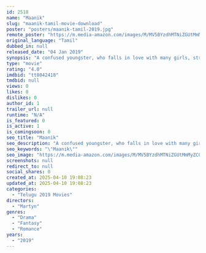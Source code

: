 ```yaml
---
id: 2518
name: "Maanik"
slug: "maanik-tamil-movie-download"
poster: "posters/maanik-tamil-2019.jpg"
remote_poster: "https://m.media-amazon.com/images/M/MV5BYzdhMTNiZGUtMmMyZC00ZGIyLTliNzktNWVjNTFlOTJmYTUyXkEyXkFqcGdeQXVyMzYxOTQ3MDg@._V1_SX300.jpg"
original_language: "Tamil"
dubbed_in: null
released_date: "04 Jan 2019"
synopsis: "A confused youngster, who falls in love with many girls, struggles hard to change his ill fate."
type: "movie"
rating: "4.0"
imdbid: "tt8042418"
tmdbid: null
views: 0
likes: 0
dislikes: 0
author_id: 1
trailer_url: null
runtime: "N/A"
is_featured: 0
is_active: 1
is_comingsoon: 0
seo_title: "Maanik"
seo_description: "A confused youngster, who falls in love with many girls, struggles hard to change his ill fate."
seo_keywords: "\"Maanik\""
seo_image: "https://m.media-amazon.com/images/M/MV5BYzdhMTNiZGUtMmMyZC00ZGIyLTliNzktNWVjNTFlOTJmYTUyXkEyXkFqcGdeQXVyMzYxOTQ3MDg@._V1_SX300.jpg"
screenshots: null
redirect_to: null
social_shares: 0
created_at: 2025-04-10 19:08:23
updated_at: 2025-04-10 19:08:23
categories:
  - "Telugu 2019 Movies"
directors:
  - "Martyn"
genres:
  - "Drama"
  - "Fantasy"
  - "Romance"
years:
  - "2019"
---
```

